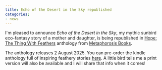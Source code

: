 ```yaml
---
title: Echo of the Desert in the Sky republished
categories:
- news
---
```


I'm pleased to announce _Echo of the Desert in the Sky_, my mythic sunbird eco-fantasy story of a mother and daughter, is being republished in [Hope: The Thing With Feathers](https://books.metaphorosis.com/anthology/2025/hope-the-thing-with-feathers/) anthology from [Metaphorosis Books](https://books.metaphorosis.com/).

The anthology releases 2 August 2025. You can pre-order the kindle anthology full of inspiring feathery stories [here](https://www.amazon.com/HOPE-Feathers-B-Morris-Allen-ebook/dp/B0FC3PQ44H). A little bird tells me a print version will also be available and I will share that info when it comes!